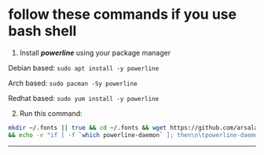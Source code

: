 # follow these commands if you use bash shell
1. Install ***powerline*** using your package manager

Debian based:
```sudo apt install -y powerline```

Arch based:
```sudo pacman -Sy powerline```

Redhat based:
```sudo yum install -y powerline```

2. Run this command:
```bash
mkdir ~/.fonts || true && cd ~/.fonts && wget https://github.com/arsalanyavari/.config/blob/main/Mononoki/mononoki-Regular%20Nerd%20Font%20Complete.ttf && fc-cache -vf ~/.fonts \
&& echo -e "if [ -f `which powerline-daemon` ]; then\n\tpowerline-daemon -q\n\tPOWERLINE_BASH_CONTINUATION=1\n\tPOWERLINE_BASH_SELECT=1\n\t. $(find -L /usr/share/powerline -name "powerline.sh" | grep bash)\nfi" >> ~/.bashrc && source ~/.bashrc
```
***
